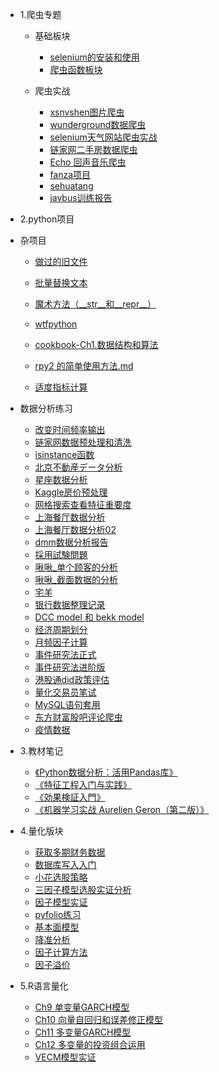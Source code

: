 - 1.爬虫专题
  - 基础板块
    - [selenium的安装和使用](scrape/selenium的安装和使用.md)
    - [爬虫函数板块](scrape/爬虫函数板块.md)
    
  - 爬虫实战

    - [xsnvshen图片爬虫](scrape/图片爬虫xsnvshen.md)
    - [wunderground数据爬虫](scrape/数据爬虫.md)
    - [selenium天气网站爬虫实战](scrape/selenium天气网站爬虫实战.md)
    - [链家网二手房数据爬虫](scrape/链家网二手房数据爬虫.md)
    - [Echo 回声音乐爬虫](scrape/Echo回声音乐爬虫.md)
    - [fanza项目](scrape/fanza项目.md)
    - [sehuatang](scrape/sehuatang.md)
    - [javbus训练报告](scrape/for_javbus.md)





- 2.python项目
- 杂项目
  - [做过的旧文件](practice/mytest.md)
  - [批量替换文本](pythonproject/批量替换文本.md)
    
  - [魔术方法（\_\_str\_\_和\_\_repr\_\_）](pythonproject/魔术方法（__str__和__repr__）.md)
  
  - [wtfpython](pythonproject/wtfpython.md)
  
  - [cookbook-Ch1.数据结构和算法](cookbook/ch1.md)
  
  - [rpy2 的简单使用方法.md](practice/rpy2的简单使用方法.md)
  
  - [适度指标计算](practice/适度指标计算.md)
  
    
  
- 数据分析练习

    - [改变时间频率输出](pythonproject/改变时间频率输出.md)
    - [链家网数据预处理和清洗](pythonproject/链家网数据预处理和清洗.md)
    -  [isinstance函数](pythonproject/isinstance函数.md)
    - [北京不動産データ分析](pythonproject/peking.md)
    - [星座数据分析](pythonproject/星座数据分析.md)
    - [Kaggle房价预处理](practice/comprehensive-data-exploration-with-python.md)
    - [网格搜索查看特征重要度](pythonproject/网格搜索查看特征重要度.md)
    - [上海餐厅数据分析](practice/上海餐厅数据分析.md)
    - [上海餐厅数据分析02](practice/上海餐厅数据分析02.md)
    - [dmm数据分析报告](practice/dmm数据分析报告-01.md)
    - [採用試験問題](practice/採用試験問題_v031.md)
    - [啾啾_单个顾客的分析](kehu/jiujiu/单个顾客的分析.md)
    - [啾啾_截面数据的分析](kehu/jiujiu/截面数据的分析.md)
    - [宅羊](kehu/宅羊.md)
    - [银行数据整理记录](practice/银行数据整理记录.md)
    - [DCC model 和 bekk model](practice/分析报告2.md)
    - [经济周期划分](practice/经济周期划分.md)
    - [月频因子计算](practice/五个因子计算.md)
    - [事件研究法正式](practice/事件研究法正式.md)
    - [事件研究法进阶版](practice/事件研究法进阶版.md)
    - [港股通did政策评估](practice/港股通did政策评估.md)
    - [量化交易员笔试](practice/量化交易员笔试.md)
    - [MySQL语句套用](practice/MySQL语句套用.md) 
    - [东方财富股吧评论爬虫](practice/东方财富股吧评论爬虫.md)
    - [疫情数据](practice/疫情数据.md)






- 3.教材笔记
            
    - [《Python数据分析：活用Pandas库》](pandasforeveryone/README)
    - [《特征工程入门与实践》](FeatureEngineering/README)
    - [《効果検証入門》](cibook-python-master/README)
    - [《机器学习实战 Aurelien Geron（第二版）》](机器学习实战/README)




- 4.量化版块
  - [获取多期财务数据](quant策略/获取多期财务数据.md) 
  - [数据库写入入门](practice/数据库写入入门.md)
  - [小花选股策略](practice/小花选股策略.md)
  - [三因子模型选股实证分析](practice/三因子模型.md)
  - [因子模型实证](因子模型实证/README)
  - [pyfolio练习](practice/pyfolio练习.md)
  - [基本面模型](practice/基本面模型.md)
  - [降准分析](practice/降准分析.md) 
  - [因子计算方法](practice/因子计算方法.md)
  - [因子溢价](practice/因子溢价.md)



- 5.R语言量化

  - [Ch9 单变量GARCH模型](quantinr/Ch9单变量GARCH模型.md)
  - [Ch10 向量自回归和误差修正模型](quantinr/Ch10向量自回归和误差修正模型.md)
  - [Ch11 多变量GARCH模型](quantinr/Ch11多变量GARCH模型.md)
  - [Ch12 多变量的投资组合运用](quantinr/Ch12多变量的投资组合运用.md)
  - [VECM模型实证](quantinr/VECM模型实证.md)